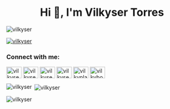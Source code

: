 <h1 align="center">Hi 👋, I'm Vilkyser Torres</h1>
<!-- <h3 align="center">A passionate Fullstack Developer from Philippines</h3> -->

<p align="left"> <img src="https://komarev.com/ghpvc/?username=vilkyser&label=Profile%20views&color=0e75b6&style=flat" alt="vilkyser" /> </p>

<p align="left"> <a href="https://github.com/ryo-ma/github-profile-trophy"><img src="https://github-profile-trophy.vercel.app/?username=vilkyser" alt="vilkyser" /></a> </p>

<h3 align="left">Connect with me:</h3>
<p align="left">
<a href="https://linkedin.com/in/vilkyser-torres-a41b49192" target="blank"><img align="center" src="https://raw.githubusercontent.com/rahuldkjain/github-profile-readme-generator/master/src/images/icons/Social/linked-in-alt.svg" alt="vilkyser-torres-a41b49192" height="30" width="40" /></a>
<a href="https://stackoverflow.com/users/8635757" target="blank"><img align="center" src="https://raw.githubusercontent.com/rahuldkjain/github-profile-readme-generator/master/src/images/icons/Social/stack-overflow.svg" alt="vilkyser" height="30" width="40" /></a>
<a href="https://fb.com/vilkyser" target="blank"><img align="center" src="https://raw.githubusercontent.com/rahuldkjain/github-profile-readme-generator/master/src/images/icons/Social/facebook.svg" alt="vilkyser" height="30" width="40" /></a>
<a href="https://instagram.com/vilkyser" target="blank"><img align="center" src="https://raw.githubusercontent.com/rahuldkjain/github-profile-readme-generator/master/src/images/icons/Social/instagram.svg" alt="vilkyser" height="30" width="40" /></a>
<a href="https://www.youtube.com/@vilkyplays" target="blank"><img align="center" src="https://raw.githubusercontent.com/rahuldkjain/github-profile-readme-generator/master/src/images/icons/Social/youtube.svg" alt="vilkyplays" height="30" width="40" /></a>
<a href="https://discord.gg/vilkybot" target="blank"><img align="center" src="https://raw.githubusercontent.com/rahuldkjain/github-profile-readme-generator/master/src/images/icons/Social/discord.svg" alt="vilkybot" height="30" width="40" /></a>
</p>

<p><img align="left" src="https://github-readme-stats.vercel.app/api/top-langs?username=vilkyser&show_icons=true&locale=en&layout=compact" alt="vilkyser" /></p>

<p>&nbsp;<img align="center" src="https://github-readme-stats.vercel.app/api?username=vilkyser&show_icons=true&locale=en" alt="vilkyser" /></p>

<p><img align="center" src="https://github-readme-streak-stats.herokuapp.com/?user=vilkyser&" alt="vilkyser" /></p>
